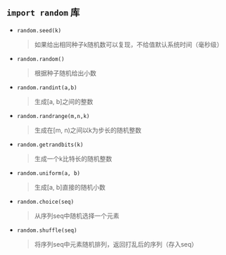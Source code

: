 ## `import random` 库

- `random.seed(k)`

  > 如果给出相同种子k随机数可以复现，不给值默认系统时间（毫秒级）

- `random.random()`

  > 根据种子随机给出小数

- `random.randint(a,b)`

  > 生成[a, b]之间的整数

- `random.randrange(m,n,k)`

  > 生成在[m, n)之间以k为步长的随机整数

- `random.getrandbits(k)`

  > 生成一个k比特长的随机整数

- `random.uniform(a, b)`

  > 生成[a, b]直接的随机小数

- `random.choice(seq)`

  > 从序列seq中随机选择一个元素

- `random.shuffle(seq)`

  > 将序列seq中元素随机排列，返回打乱后的序列（存入seq）